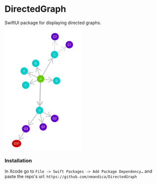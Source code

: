 # DirectedGraph

SwiftUI package for displaying directed graphs.

<img src="./Demo/Media/Example1.png" alt="DirectedGraph example" width="250"/>

### Installation

In Xcode go to `File -> Swift Packages -> Add Package Dependency…` and paste the repo's url: `https://github.com/nmandica/DirectedGraph`
